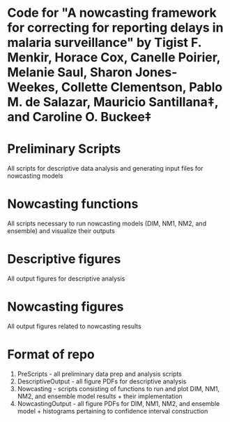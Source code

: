 # Code for "A nowcasting framework for correcting for reporting delays in malaria surveillance" by Tigist F. Menkir, Horace Cox, Canelle Poirier, Melanie Saul, Sharon Jones-Weekes, Collette Clementson, Pablo M. de Salazar, Mauricio Santillana‡, and Caroline O. Buckee‡

# Preliminary Scripts #
All scripts for descriptive data analysis and generating input files for nowcasting models

# Nowcasting functions #
All scripts necessary to run nowcasting models (DIM, NM1, NM2, and ensemble) and visualize their outputs

# Descriptive figures #
All output figures for descriptive analysis

# Nowcasting figures #
All output figures related to nowcasting results

# Format of repo #
1. PreScripts - all preliminary data prep and analysis scripts
2. DescriptiveOutput - all figure PDFs for descriptive analysis
3. Nowcasting - scripts consisting of functions to run and plot DIM, NM1, NM2, and ensemble model results + their implementation
4. NowcastingOutput - all figure PDFs for DIM, NM1, NM2, and ensemble model + histograms pertaining to confidence interval construction
